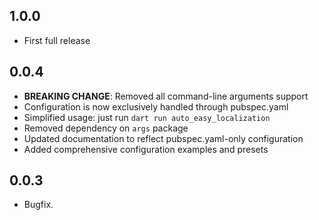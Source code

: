 ## 1.0.0
- First full release


## 0.0.4

- **BREAKING CHANGE**: Removed all command-line arguments support
- Configuration is now exclusively handled through pubspec.yaml
- Simplified usage: just run `dart run auto_easy_localization`
- Removed dependency on `args` package
- Updated documentation to reflect pubspec.yaml-only configuration
- Added comprehensive configuration examples and presets

## 0.0.3

- Bugfix.
